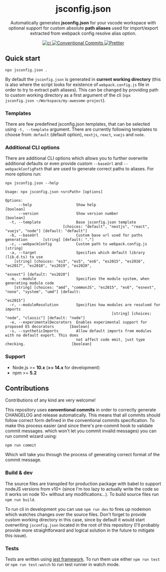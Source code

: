 <br>
<h1 align="center">jsconfig.json</h1>
<p align="center">
    Automatically generates <b>jsconfig.json</b> for your vscode workspace with optional support for custom absolute <b>path aliases</b> used for import/export extracted from webpack config resolve alias option.
</p>
<p align="center">
    <a href="https://github.com/jsimck/jsconfig.json/actions/workflows/ci.yml">
        <img alt="ci" src="https://github.com/jsimck/jsconfig.json/actions/workflows/ci.yml/badge.svg?branch=main">
    </a>
    <a href="https://conventionalcommits.org">
        <img alt="Conventional Commits" src="https://img.shields.io/badge/  Conventional%20Commits-1.0.0-yellow.svg">
    </a>
    <a href="https://github.com/prettier/prettier">
        <img alt="Prettier" src="https://img.shields.io/badge/code_style-prettier-ff69b4.svg?style=flat-square">
    </a>
</p>

## Quick start
```console
npx jsconfig.json .
```

By default the `jsconfig.json` is generated in **current working directory** (this is also where the script looks for existence of `webpack.config.js` file in order to try to extract path aliases). This can be changed by providing path to custom working directory as a first argument of the cli (`npx jsconfig.json ~/Workspace/my-awesome-project`).

### Templates

There are few predefined jsconfig.json templates, that can be selected using `-t, --template` argument. There are currently following templates to choose from: `default` (default option), `nextjs`, `react`, `vuejs` and `node`.

### Additional CLI options

There are additional CLI options which allows you to further overwrite additional defaults or even provide custom `--baseUrl` and `--webpackConfigPath` that are used to generate correct paths to aliases. For more options run:

```console
npx jsconfig.json --help
```
```console
Usage: npx jsconfig.json <srcPath> [options]

Options:
      --help                    Show help                                                     [boolean]
      --version                 Show version number                                           [boolean]
  -t, --template                Base jsconfig.json template
                          [choices: "default", "nextjs", "react", "vuejs", "node"] [default: "default"]
  -b, --baseUrl                 Custom base url used for paths generation       [string] [default: "."]
  -c, --webpackConfig           Custom path to webpack.config.js                               [string]
  -a, --target                  Specifies which default library (lib.d.ts) to use
    [string] [choices: "es3", "es5", "es6", "es2015", "es2016", "es2017", "es2018", "es2019", "es2020",
                                                                          "esnext"] [default: "es2020"]
  -m, --module                  Specifies the module system, when generating module code
    [string] [choices: "amd", "commonJS", "es2015", "es6", "esnext", "none", "system", "umd"] [default:
                                                                                              "es2015"]
  -r, --moduleResolution        Specifies how modules are resolved for imports
                                                [string] [choices: "node", "classic"] [default: "node"]
  -e, --experimentalDecorators  Enables experimental support for proposed ES decorators       [boolean]
  -s, --syntheticImports        Allow default imports from modules with no default export. This does
                                not affect code emit, just type checking.                     [boolean]
```

### Support
- Node.js >= **10.x** (**>= 14.x** for development)
- npm >= **5.2**


## Contributions

Contributions of any kind are very welcome!

This repository uses **conventional commits** in order to correctly generate CHANGELOG and release automatically. This means that all commits should follow correct form defined in the conventional commits specification. To make this process easier (and since there's pre-commit hook to validate commit messages. which won't let you commit invalid messages) you can run commit wizard using:

```
npm run commit
```

Which will take you through the process of generating correct format of the commit message.

### Build & dev

The source files are transpiled for production package with babel to support nodeJS versions from v10+ (since I'm too lazy to actually write the code so it works on node 10+ without any modifications...). To build source files run `npm run build`.

To run cli in development you can use `npm run dev` to fires up nodemon which watches changes over the source files. Don't forget to provide custom working directory in this case, since by default it would start overwriting `jsconfig.json` located in the root of this repository (I'll probably provide more straightforward and logical solution in the future to mitigate this issue).

### Tests

Tests are written using [jest framework](https://jestjs.io/). To run them use either `npm run test` or `npm run test:watch` to run test runner in watch mode.
